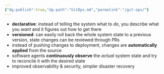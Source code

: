 ```yaml
---
{"dg-publish":true,"dg-path":"GitOps.md","permalink":"/git-ops/"}
---
```



- **declarative**: instead of telling the system what to *do*, you describe what you *want* and it figures out how to get there
- **versioned**: can easily roll back the whole system state to a previous version, state changes can be reviewed through PRs
- instead of pushing changes to deployment, changes are **automatically applied** from the source
- software agents **continuously observe** the *actual* system state and try to reconcile it with the desired state
- improved observability & security, simpler disaster recovery
